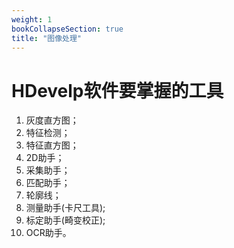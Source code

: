 ```yaml
---
weight: 1
bookCollapseSection: true
title: "图像处理"
---
```


# HDevelp软件要掌握的工具

1. 灰度直方图；
2. 特征检测；
3. 特征直方图；
4. 2D助手；
5. 采集助手；
6. 匹配助手；
7. 轮廓线；
8. 测量助手(卡尺工具);
9. 标定助手(畸变校正);
10. OCR助手。